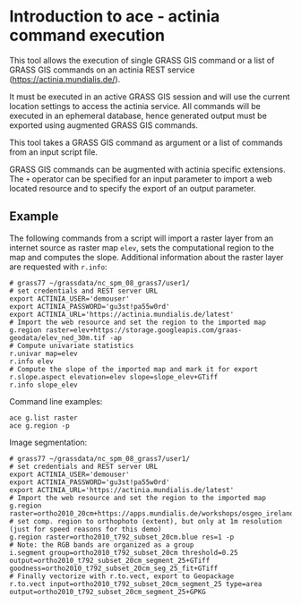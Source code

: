 # Introduction to ace - actinia command execution

This tool allows the execution of single GRASS GIS command or a list of GRASS GIS commands on an actinia REST service (https://actinia.mundialis.de/).

It must be executed in an active GRASS GIS session and will use the current location settings to access the actinia service. All commands will be executed in an ephemeral database, hence generated output must be exported using augmented GRASS GIS commands.

This tool takes a GRASS GIS command as argument or a list of commands from an input script file.

GRASS GIS commands can be augmented with actinia specific extensions. The `+` operator can be specified for an input parameter to import a web located resource and to specify the export of an output parameter.

## Example

The following commands from a script will import a raster layer from an internet source as raster map `elev`, sets the computational region to the map and computes the slope. Additional information about the raster layer are requested with `r.info`:

    # grass77 ~/grassdata/nc_spm_08_grass7/user1/
    # set credentials and REST server URL
    export ACTINIA_USER='demouser'
    export ACTINIA_PASSWORD='gu3st!pa55w0rd'
    export ACTINIA_URL='https://actinia.mundialis.de/latest'
    # Import the web resource and set the region to the imported map
    g.region raster=elev+https://storage.googleapis.com/graas-geodata/elev_ned_30m.tif -ap
    # Compute univariate statistics
    r.univar map=elev
    r.info elev
    # Compute the slope of the imported map and mark it for export
    r.slope.aspect elevation=elev slope=slope_elev+GTiff
    r.info slope_elev

Command line examples:

    ace g.list raster
    ace g.region -p

Image segmentation:

    # grass77 ~/grassdata/nc_spm_08_grass7/user1/
    # set credentials and REST server URL
    export ACTINIA_USER='demouser'
    export ACTINIA_PASSWORD='gu3st!pa55w0rd'
    export ACTINIA_URL='https://actinia.mundialis.de/latest'
    # Import the web resource and set the region to the imported map
    g.region raster=ortho2010_20cm+https://apps.mundialis.de/workshops/osgeo_ireland2017/north_carolina/ortho2010_t792_subset_20cm.tif
    # set comp. region to orthophoto (extent), but only at 1m resolution (just for speed reasons for this demo)
    g.region raster=ortho2010_t792_subset_20cm.blue res=1 -p
    # Note: the RGB bands are organized as a group
    i.segment group=ortho2010_t792_subset_20cm threshold=0.25 output=ortho2010_t792_subset_20cm_segment_25+GTiff goodness=ortho2010_t792_subset_20cm_seg_25_fit+GTiff
    # Finally vectorize with r.to.vect, export to Geopackage
    r.to.vect input=ortho2010_t792_subset_20cm_segment_25 type=area output=ortho2010_t792_subset_20cm_segment_25+GPKG
